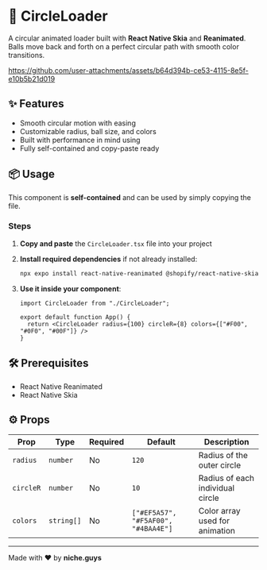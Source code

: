 # 🔵 CircleLoader

A circular animated loader built with **React Native Skia** and **Reanimated**.  
Balls move back and forth on a perfect circular path with smooth color transitions.

https://github.com/user-attachments/assets/b64d394b-ce53-4115-8e5f-e10b5b21d019

## ✨ Features

- Smooth circular motion with easing  
- Customizable radius, ball size, and colors  
- Built with performance in mind using
- Fully self-contained and copy-paste ready  

## 📦 Usage

This component is **self-contained** and can be used by simply copying the file.

### Steps

1. **Copy and paste** the `CircleLoader.tsx` file into your project  
2. **Install required dependencies** if not already installed:

   ```bash
   npx expo install react-native-reanimated @shopify/react-native-skia
   ```

3. **Use it inside your component**:

   ```tsx
   import CircleLoader from "./CircleLoader";

   export default function App() {
     return <CircleLoader radius={100} circleR={8} colors={["#F00", "#0F0", "#00F"]} />
   }
   ```

## 🛠 Prerequisites

- React Native Reanimated  
- React Native Skia

## ⚙️ Props

| Prop      | Type       | Required | Default                                     | Description                          |
|-----------|------------|----------|---------------------------------------------|--------------------------------------|
| `radius`  | `number`   | No       | `120`                                       | Radius of the outer circle           |
| `circleR` | `number`   | No       | `10`                                        | Radius of each individual circle     |
| `colors`  | `string[]` | No       | `["#EF5A57", "#F5AF00", "#4BAA4E"]`         | Color array used for animation       |

---

Made with ❤️ by **niche.guys**
